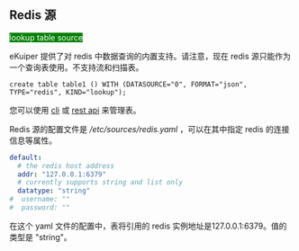 ## Redis 源

<span style="background:green;color:white">lookup table source</span>

eKuiper 提供了对 redis 中数据查询的内置支持。请注意，现在 redis 源只能作为一个查询表使用。不支持流和扫描表。

```text
create table table1 () WITH (DATASOURCE="0", FORMAT="json", TYPE="redis", KIND="lookup");
```

您可以使用 [cli](../../../api/cli/tables.md) 或 [rest api](../../../api/restapi/tables.md) 来管理表。

Redis 源的配置文件是 */etc/sources/redis.yaml* ，可以在其中指定 redis 的连接信息等属性。

```yaml
default:
  # the redis host address
  addr: "127.0.0.1:6379"
  # currently supports string and list only
  datatype: "string"
#  username: ""
#  password: ""
```

在这个 yaml 文件的配置中，表将引用的 redis 实例地址是127.0.0.1:6379。值的类型是 "string"。
